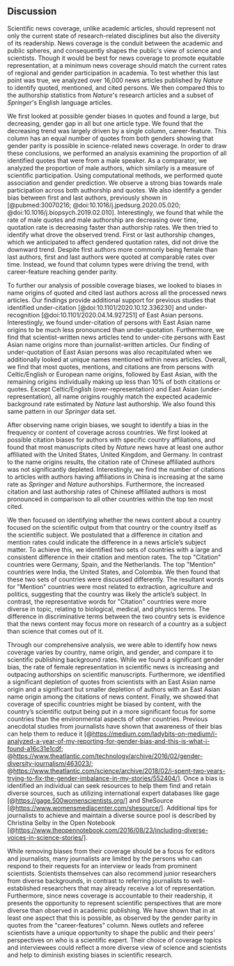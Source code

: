 ## Discussion
 
Scientific news coverage, unlike academic articles, should represent not only the current state of research-related disciplines but also the diversity of its readership.
News coverage is the conduit between the academic and public spheres, and consequently shapes the public's view of science and scientists.
Though it would be best for news coverage to promote equitable representation, at a minimum news coverage should match the current rates of regional and gender participation in academia.
To test whether this last point was true, we analyzed over 16,000 news articles published by _Nature_ to identify quoted, mentioned, and cited persons.
We then compared this to the authorship statistics from _Nature_'s research articles and a subset of _Springer_'s English language articles.

We first looked at possible gender biases in quotes and found a large, but decreasing, gender gap in all but one article type.
We found that the decreasing trend was largely driven by a single column, career-feature.
This column has an equal number of quotes from both genders showing that gender parity is possible in science-related news coverage.
In order to draw these conclusions, we performed an analysis examining the proportion of all identified quotes that were from a male speaker.
As a comparator, we analyzed the proportion of male authors, which similarly is a measure of scientific participation.
Using computational methods, we performed quote association and gender prediction.
We observe a strong bias towards male participation across both authorship and quotes.
We also identify a gender bias between first and last authors, previously shown in [@pubmed:30070216; @doi:10.1016/j.jpedsurg.2020.05.020; @doi:10.1016/j.biopsych.2019.02.010].
Interestingly, we found that while the rate of male quotes and male authorship are decreasing over time, quotation rate is decreasing faster than authorship rates.
We then tried to identify what drove the observed trend.
First or last authorship changes, which we anticipated to affect gendered quotation rates, did not drive the downward trend.
Despite first authors more commonly being female than last authors, first and last authors were quoted at comparable rates over time.
Instead, we found that column types were driving the trend, with career-feature reaching gender parity.
 
To further our analysis of possible coverage biases, we looked to biases in name origins of quoted and cited last authors across all the processed news articles.
Our findings provide additional support for previous studies that identified under-citation [@doi:10.1101/2020.10.12.336230] and under-recognition [@doi:10.1101/2020.04.14.927251] of East Asian persons.
Interestingly, we found under-citation of persons with East Asian name origins to be much less pronounced than under-quotation.
Furthermore, we find that scientist-written news articles tend to under-cite persons with East Asian name origins more than journalist-written articles.
Our finding of under-quotation of East Asian persons was also recapitulated when we additionally looked at unique names mentioned within news articles.
Overall, we find that most quotes, mentions, and citations are from persons with Celtic/English or European name origins, followed by East Asian, with the remaining origins individually making up less than 10% of both citations or quotes.
Except Celtic/English (over-representation) and East Asian (under-representation), all name origins roughly match the expected academic background rate estimated by _Nature_ last authorship.
We also found this same pattern in our _Springer_ data set.
 
After observing name origin biases, we sought to identify a bias in the frequency or content of coverage across countries.
We first looked at possible citation biases for authors with specific country affiliations, and found that most manuscripts cited by _Nature_ news have at least one author affiliated with the United States, United Kingdom, and Germany.
In contrast to the name origins results, the citation rate of Chinese affiliated authors was not significantly depleted.
Interestingly, we find the number of citations to articles with authors having affiliations in China is increasing at the same rate as _Springer_ and _Nature_ authorships.
Furthermore, the increased citation and last authorship rates of Chinese affiliated authors is most pronounced in comparison to all other countries within the top ten most cited. 

We then focused on identifying whether the news content about a country focused on the scientific output from that country or the country itself as the scientific subject.
We postulated that a difference in citation and mention rates could indicate the difference in a news article’s subject matter.
To achieve this, we identified two sets of countries with a large and consistent difference in their citation and mention rates.
The top "Citation" countries were Germany, Spain, and the Netherlands.
The top "Mention" countries were India, the United States, and Colombia.
We then found that these two sets of countries were discussed differently.
The resultant words for "Mention" countries were most related to extraction, agriculture and politics, suggesting that the country was likely the article’s subject.
In contrast, the representative words for "Citation" countries were more diverse in topic, relating to biological, medical, and physics terms.
The difference in discriminative terms between the two country sets is evidence that the news content may focus more on research of a country as a subject than science that comes out of it.

 
Through our comprehensive analysis, we were able to identify how news coverage varies by country, name origin, and gender, and compare it to scientific publishing background rates.
While we found a significant gender bias, the rate of female representation in scientific news is increasing and outpacing authorships on scientific manuscripts.
Furthermore, we identified a significant depletion of quotes from scientists with an East Asian name origin and a significant but smaller depletion of authors with an East Asian name origin among the citations of news content.
Finally, we showed that coverage of specific countries might be biased by content, with the country’s scientific output being put in a more significant focus for some countries than the environmental aspects of other countries.
Previous anecdotal studies from journalists have shown that awareness of their bias can help them to reduce it [@https://medium.com/ladybits-on-medium/i-analyzed-a-year-of-my-reporting-for-gender-bias-and-this-is-what-i-found-a16c31e1cdf; @https://www.theatlantic.com/technology/archive/2016/02/gender-diversity-journalism/463023/; @https://www.theatlantic.com/science/archive/2018/02/i-spent-two-years-trying-to-fix-the-gender-imbalance-in-my-stories/552404/].
Once a bias is identified an individual can seek resources to help them find and retain diverse sources, such as utilizing international expert databases like gage [@https://gage.500womenscientists.org/] and SheSource [@https://www.womensmediacenter.com/shesource/].
Additional tips for journalists to achieve and maintain a diverse source pool is described by Christina Selby in the Open Notebook [@https://www.theopennotebook.com/2016/08/23/including-diverse-voices-in-science-stories/].

While removing biases from their coverage should be a focus for editors and journalists, many journalists are limited by the persons who can respond to their requests for an interview or leads from prominent scientists.
Scientists themselves can also recommend junior researchers from diverse backgrounds, in contrast to referring journalists to well-established researchers that may already receive a lot of representation.
Furthermore, since news coverage is accountable to their readership, it presents the opportunity to represent scientific perspectives that are more diverse than observed in academic publishing.
We have shown that in at least one aspect that this is possible, as observed by the gender parity in quotes from the "career-features" column.
News outlets and referee scientists have a unique opportunity to shape the public and their peers’ perspectives on who is a scientific expert.
Their choice of coverage topics and interviewees could reflect a more diverse view of science and scientists and help to diminish existing biases in scientific research.
